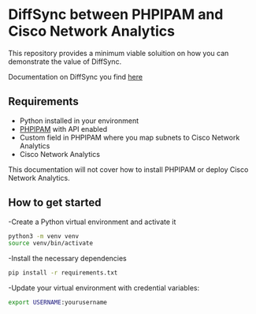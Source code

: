 # DiffSync between PHPIPAM and Cisco Network Analytics
This repository provides a minimum viable soluition on how you can demonstrate the value of DiffSync. 

Documentation on DiffSync you find [here](https://diffsync.readthedocs.io/en/latest/)

## Requirements
- Python installed in your environment
- [PHPIPAM](https://phpipam.net/) with API enabled
- Custom field in PHPIPAM where you map subnets to Cisco Network Analytics
- Cisco Network Analytics

This documentation will not cover how to install PHPIPAM or deploy Cisco Network Analytics. 

## How to get started
-Create a Python virtual environment and activate it
```bash
python3 -m venv venv
source venv/bin/activate
```
-Install the necessary dependencies
```bash
pip install -r requirements.txt
```
-Update your virtual environment with credential variables:
```bash
export USERNAME:yourusername
```
